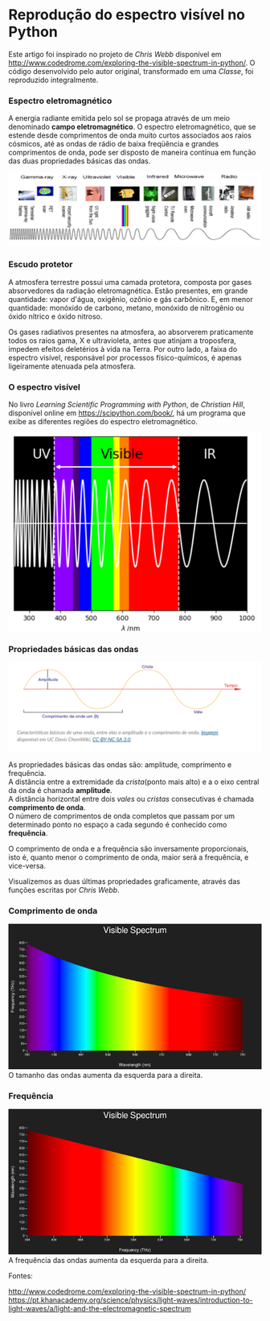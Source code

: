 # Reprodução do espectro visível no Python

Este artigo foi inspirado no projeto de *Chris Webb* disponível em http://www.codedrome.com/exploring-the-visible-spectrum-in-python/. 
O código desenvolvido pelo autor original, transformado em uma *Classe*, foi reproduzido integralmente.



### Espectro eletromagnético

A energia radiante emitida pelo sol se propaga através de um meio denominado **campo eletromagnético**. O espectro eletromagnético, que se estende desde comprimentos de onda muito curtos associados aos raios cósmicos, até as ondas de rádio de baixa freqüência e grandes comprimentos de onda, pode ser disposto de maneira contínua em função das duas propriedades básicas das ondas.

![espectro](espectro.png)  

### Escudo protetor

A atmosfera terrestre possui uma camada protetora, composta por gases absorvedores da radiação eletromagnética. Estão presentes, em grande quantidade:
vapor d'água, oxigênio, ozônio e gás carbônico. E, em menor quantidade: monóxido de carbono, metano, monóxido de nitrogênio ou óxido nítrico e óxido nitroso.

Os gases radiativos presentes na atmosfera, ao absorverem praticamente todos os raios gama, X e ultravioleta, antes que atinjam a troposfera, impedem efeitos deletérios à vida na Terra. Por outro lado, a faixa do espectro visível, responsável por processos físico-químicos, é apenas ligeiramente atenuada pela atmosfera.

### O espectro visível

No livro *Learning Scientific Programming with Python*, de *Christian Hill*, disponível online em https://scipython.com/book/, há um programa que exibe as diferentes regiões do espectro eletromagnético. 

![luz](visiblelight.png)

### Propriedades básicas das ondas

![ondas](ondas.png)

As propriedades básicas das ondas são: amplitude, comprimento e frequência.<br>
A distância entre a extremidade da *crista*(ponto mais alto) e a o eixo central da onda é chamada **amplitude**.<br>
A distância horizontal entre dois *vales* ou *cristas* consecutivas é chamada **comprimento de onda**.<br>
O número de comprimentos de onda completos que passam por um determinado ponto no espaço a cada segundo é conhecido como **frequência**.<br>

O comprimento de onda e a frequência são inversamente proporcionais, isto é, quanto menor o comprimento de onda, maior será a frequência, e vice-versa.

Visualizemos as duas últimas propriedades graficamente, através das funções escritas por *Chris Webb*.

### Comprimento de onda

![wavelenght](wavelength_frequency.png)
O tamanho das ondas aumenta da esquerda para a direita.

### Frequência 

![frequência](frequency_wavelength.png)
A frequência das ondas aumenta da esquerda para a direita.

Fontes: 

http://www.codedrome.com/exploring-the-visible-spectrum-in-python/
https://pt.khanacademy.org/science/physics/light-waves/introduction-to-light-waves/a/light-and-the-electromagnetic-spectrum
